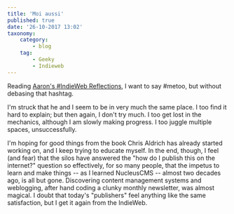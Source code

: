 ```yaml
---
title: 'Moi aussi'
published: true
date: '26-10-2017 13:02'
taxonomy:
    category:
        - blog
    tag:
        - Geeky
        - Indieweb
---
```


Reading <a class="u-in-reply-to" href="https://readwriterespond.com/2017/10/indieweb-reflections/">Aaron's #IndieWeb Reflections</a >, I want to say #metoo, but without debasing that hashtag.

I'm struck that he and I seem to be in very much the same place. I too find it hard to explain; but then again, I don't try much. I too get lost in the mechanics, although I am slowly making progress. I too juggle multiple spaces, unsuccessfully. 

I'm hoping for good things from the book Chris  Aldrich has already started working on, and I keep trying to educate myself. In the end, though, I feel (and fear) that the silos have answered the "how do I publish this on the internet?" question so effectively, for so many people, that the impetus to learn and make things -- as I learned NucleusCMS -- almost two decades ago, is all but gone. Discovering content management systems and weblogging, after hand coding a clunky monthly newsletter, was almost magical. I doubt that today's "publishers" feel anything like the same satisfaction, but I get it again from the IndieWeb. 